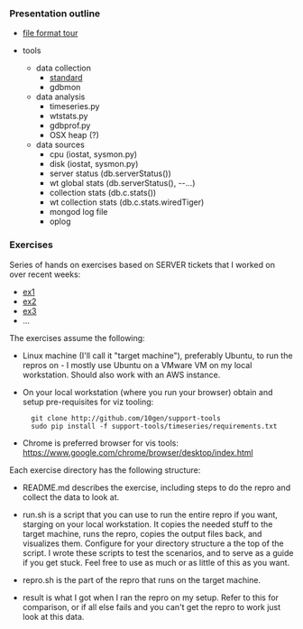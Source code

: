 ### Presentation outline

* [file format tour](../mdb-wt/tour.md)

* tools
    * data collection
        * [standard](https://jira.mongodb.org/browse/SERVER-16699?focusedCommentId=796325&page=com.atlassian.jira.plugin.system.issuetabpanels:comment-tabpanel#comment-796325)
        * gdbmon
    * data analysis
        * timeseries.py
        * wtstats.py        
        * gdbprof.py
        * OSX heap (?)
    * data sources
        * cpu (iostat, sysmon.py)
        * disk (iostat, sysmon.py)
        * server status (db.serverStatus())
        * wt global stats (db.serverStatus(), --...)
        * collection stats (db.c.stats())
        * wt collection stats (db.c.stats.wiredTiger)
        * mongod log file
        * oplog


### Exercises

Series of hands on exercises based on SERVER tickets that I worked on over recent weeks:
* [ex1](ex1)
* [ex2](ex2)
* [ex3](ex3)
* ...

The exercises assume the following:

* Linux machine (I'll call it "target machine"), preferably Ubuntu, to
  run the repros on - I mostly use Ubuntu on a VMware VM on my local
  workstation. Should also work with an AWS instance.

* On your local workstation (where you run your browser) obtain and
  setup pre-requisites for viz tooling:

        git clone http://github.com/10gen/support-tools
        sudo pip install -f support-tools/timeseries/requirements.txt

* Chrome is preferred browser for vis tools: https://www.google.com/chrome/browser/desktop/index.html

Each exercise directory has the following structure:

* README.md describes the exercise, including steps to do the repro
  and collect the data to look at.

* run.sh is a script that you can use to run the entire repro if you
  want, starging on your local workstation. It copies the needed stuff
  to the target machine, runs the repro, copies the output files back,
  and visualizes them. Configure for your directory structure a the
  top of the script. I wrote these scripts to test the scenarios, and
  to serve as a guide if you get stuck. Feel free to use as much or as
  little of this as you want.

* repro.sh is the part of the repro that runs on the target machine.

* result is what I got when I ran the repro on my setup. Refer to this
  for comparison, or if all else fails and you can't get the repro to
  work just look at this data.


